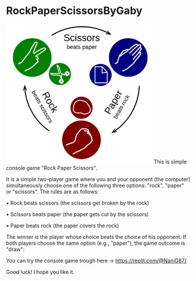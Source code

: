 # RockPaperScissorsByGaby
<img alt="Image" width="400px" src="Rock-Paper-Scissors.png" /> 
This is simple console game "Rock Paper Scissors".

It is a simple two-player game where you and your opponent (the computer) simultaneously choose one of the following three options: "rock", "paper" or "scissors". The rules are as follows:

•	Rock beats scissors (the scissors get broken by the rock)

•	Scissors beats paper (the paper gets cut by the scissors)

•	Paper beats rock (the paper covers the rock)

The winner is the player whose choice beats the choice of his opponent. If both players choose the same option (e.g., "paper"), the game outcome is "draw":

You can try the console game trough here -> https://replit.com/@NaniG87/

Good luck! I hope you like it.



